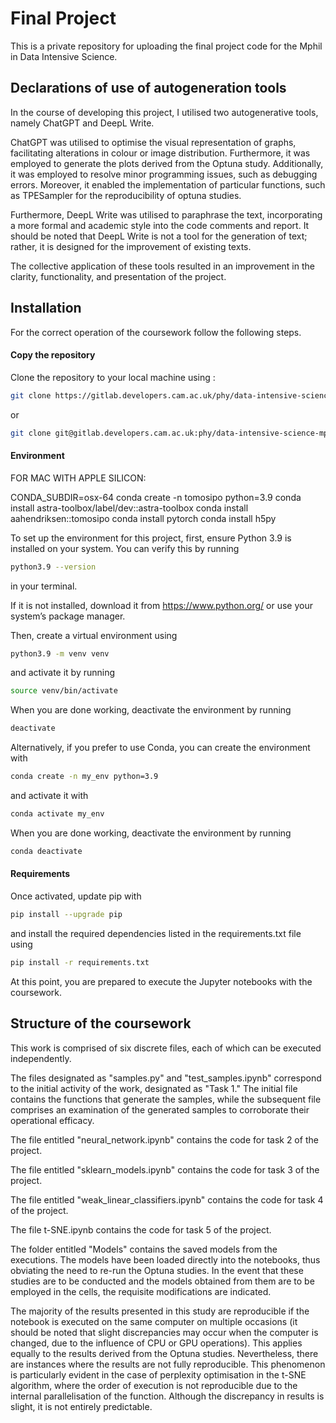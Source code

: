 # Final Project
This is a private repository for uploading the final project code for the Mphil in Data Intensive Science.

## Declarations of use of autogeneration tools 

In the course of developing this project, I utilised two autogenerative tools, namely ChatGPT and DeepL Write. 

ChatGPT was utilised to optimise the visual representation of graphs, facilitating alterations in colour or image distribution. Furthermore, it was employed to generate the plots derived from the Optuna study.
Additionally, it was employed to resolve minor programming issues, such as debugging errors. Moreover, it enabled the implementation of particular functions, such as TPESampler for the reproducibility of optuna studies. 

Furthermore, DeepL Write was utilised to paraphrase the text, incorporating a more formal and academic style into the code comments and report. It should be noted that DeepL Write is not a tool for the generation of text; rather, it is designed for the improvement of existing texts. 

The collective application of these tools resulted in an improvement in the clarity, functionality, and presentation of the project.

## Installation
For the correct operation of the coursework follow the following steps.

#### Copy the repository
Clone the repository to your local machine using :

```bash
git clone https://gitlab.developers.cam.ac.uk/phy/data-intensive-science-mphil/assessments/m1_coursework/as3628.git
```

or 

```bash
git clone git@gitlab.developers.cam.ac.uk:phy/data-intensive-science-mphil/assessments/m1_coursework/as3628.git
```

#### Environment
FOR MAC WITH APPLE SILICON:

CONDA_SUBDIR=osx-64 conda create -n tomosipo python=3.9
conda install astra-toolbox/label/dev::astra-toolbox
conda install aahendriksen::tomosipo
conda install pytorch
conda install h5py



To set up the environment for this project, first, ensure Python 3.9 is installed on your system. You can verify this by running 

```bash
python3.9 --version 
```
in your terminal. 

If it is not installed, download it from <https://www.python.org/> or use your system’s package manager.

Then, create a virtual environment using 

```bash
python3.9 -m venv venv 
```
and activate it by running 

```bash
source venv/bin/activate 
```
When you are done working, deactivate the environment by running 

```bash
deactivate
```
Alternatively, if you prefer to use Conda, you can create the environment with 

```bash
conda create -n my_env python=3.9
```
and activate it with  

```bash
conda activate my_env 
```
When you are done working, deactivate the environment by running 

```bash
conda deactivate
```

#### Requirements 
Once activated, update pip with 

```bash
pip install --upgrade pip 
```
and install the required dependencies listed in the requirements.txt file using 

```bash
pip install -r requirements.txt
```

At this point, you are prepared to execute the Jupyter notebooks with the coursework. 

## Structure of the coursework

This work is comprised of six discrete files, each of which can be executed independently.

The files designated as "samples.py" and "test_samples.ipynb" correspond to the initial activity of the work, designated as "Task 1." The initial file contains the functions that generate the samples, while the subsequent file comprises an examination of the generated samples to corroborate their operational efficacy.

The file entitled "neural_network.ipynb" contains the code for task 2 of the project. 

The file entitled "sklearn_models.ipynb" contains the code for task 3 of the project. 

The file entitled "weak_linear_classifiers.ipynb" contains the code for task 4 of the project. 

The file t-SNE.ipynb contains the code for task 5 of the project. 

The folder entitled "Models" contains the saved models from the executions. The models have been loaded directly into the notebooks, thus obviating the need to re-run the Optuna studies. In the event that these studies are to be conducted and the models obtained from them are to be employed in the cells, the requisite modifications are indicated.

The majority of the results presented in this study are reproducible if the notebook is executed on the same computer on multiple occasions (it should be noted that slight discrepancies may occur when the computer is changed, due to the influence of CPU or GPU operations). This applies equally to the results derived from the Optuna studies. Nevertheless, there are instances where the results are not fully reproducible. This phenomenon is particularly evident in the case of perplexity optimisation in the t-SNE algorithm, where the order of execution is not reproducible due to the internal parallelisation of the function. Although the discrepancy in results is slight, it is not entirely predictable.

